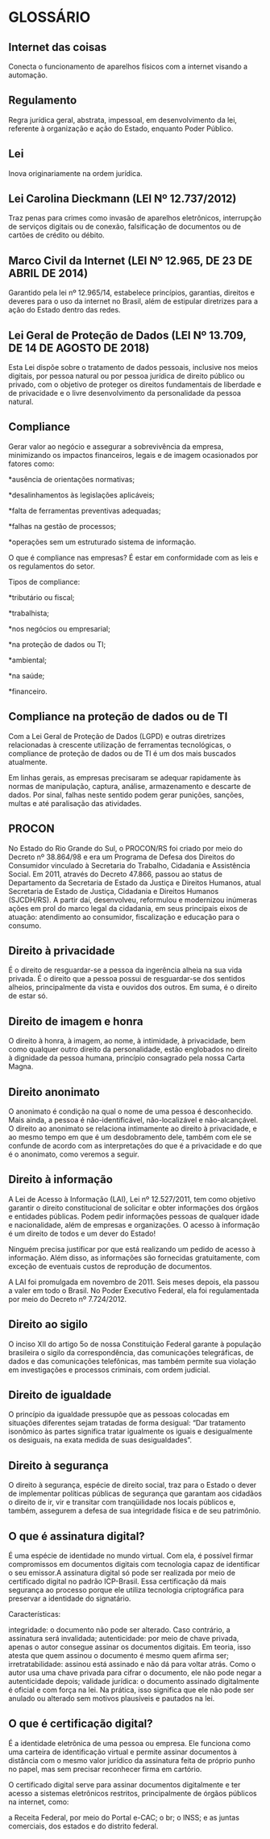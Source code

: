 # GLOSSÁRIO
## Internet das coisas  
Conecta o funcionamento de aparelhos físicos com a internet visando a automação.

## Regulamento  
Regra jurídica geral, abstrata, impessoal, em desenvolvimento da lei, referente à organização e ação do Estado, enquanto Poder Público.

## Lei 
Inova originariamente na ordem jurídica.

## Lei Carolina Dieckmann (LEI Nº 12.737/2012)
Traz penas para crimes como invasão de aparelhos eletrônicos, interrupção de serviços digitais ou de conexão, falsificação de documentos ou de cartões de crédito ou débito.

## Marco Civil da Internet (LEI Nº 12.965, DE 23 DE ABRIL DE 2014)
Garantido pela lei nº 12.965/14, estabelece princípios, garantias, direitos e deveres para o uso da internet no Brasil, além de estipular diretrizes para a ação do Estado dentro das redes.

## Lei Geral de Proteção de Dados (LEI Nº 13.709, DE 14 DE AGOSTO DE 2018)
Esta Lei dispõe sobre o tratamento de dados pessoais, inclusive nos meios digitais, por pessoa natural ou por pessoa jurídica de direito público ou privado, com o objetivo de proteger os direitos fundamentais de liberdade e de privacidade e o livre desenvolvimento da personalidade da pessoa natural.

## Compliance
Gerar valor ao negócio e assegurar a sobrevivência da empresa, minimizando os impactos financeiros, legais e de imagem ocasionados por fatores como:

*ausência de orientações normativas;

*desalinhamentos às legislações aplicáveis;

*falta de ferramentas preventivas adequadas;

*falhas na gestão de processos;

*operações sem um estruturado sistema de informação.

O que é compliance nas empresas?
É estar em conformidade com as leis e os regulamentos do setor.

Tipos de compliance:

*tributário ou fiscal;

*trabalhista;

*nos negócios ou empresarial;

*na proteção de dados ou TI;

*ambiental;

*na saúde; 

*financeiro.

## Compliance na proteção de dados ou de TI

Com a Lei Geral de Proteção de Dados (LGPD) e outras diretrizes relacionadas à crescente utilização de ferramentas tecnológicas, o compliance de proteção de dados ou de TI é um dos mais buscados atualmente.

Em linhas gerais, as empresas precisaram se adequar rapidamente às normas de manipulação, captura, análise, armazenamento e descarte de dados. Por sinal, falhas neste sentido podem gerar punições, sanções, multas e até paralisação das atividades.

## PROCON

No Estado do Rio Grande do Sul, o PROCON/RS foi criado por meio do Decreto nº 38.864/98 e era um Programa de Defesa dos Direitos do Consumidor vinculado à Secretaria do Trabalho, Cidadania e Assistência Social. Em 2011, através do Decreto 47.866, passou ao status de Departamento da Secretaria de Estado da Justiça e Direitos Humanos, atual Secretaria de Estado de Justiça, Cidadania e Direitos Humanos (SJCDH/RS). A partir daí, desenvolveu, reformulou e modernizou inúmeras ações em prol do marco legal da cidadania, em seus principais eixos de atuação: atendimento ao consumidor, fiscalização e educação para o consumo.

## Direito à privacidade

É o direito de resguardar-se a pessoa da ingerência alheia na sua vida privada. É o direito que a pessoa possui de resguardar-se dos sentidos alheios, principalmente da vista e ouvidos dos outros. Em suma, é o direito de estar só.

## Direito de imagem e honra

O direito à honra, à imagem, ao nome, à intimidade, à privacidade, bem como qualquer outro direito da personalidade, estão englobados no direito à dignidade da pessoa humana, princípio consagrado pela nossa Carta Magna.

## Direito anonimato

O anonimato é condição na qual o nome de uma pessoa é desconhecido. Mais ainda, a pessoa é não-identificável, não-localizável e não-alcançável. O direito ao anonimato se relaciona intimamente ao direito à privacidade, e ao mesmo tempo em que é um desdobramento dele, também com ele se confunde de acordo com as interpretações do que é a privacidade e do que é o anonimato, como veremos a seguir.

## Direito à informação

A Lei de Acesso à Informação (LAI), Lei nº 12.527/2011, tem como objetivo garantir o direito constitucional de solicitar e obter informações dos órgãos e entidades públicas. Podem pedir informações pessoas de qualquer idade e nacionalidade, além de empresas e organizações. O acesso à informação é um direito de todos e um dever do Estado!   

Ninguém precisa justificar por que está realizando um pedido de acesso à informação. Além disso, as informações são fornecidas gratuitamente, com exceção de eventuais custos de reprodução de documentos.   

A LAI foi promulgada em novembro de 2011. Seis meses depois, ela passou a valer em todo o Brasil. No Poder Executivo Federal, ela foi regulamentada por meio do Decreto nº 7.724/2012. 

## Direito ao sigilo

O inciso XII do artigo 5o de nossa Constituição Federal garante à população brasileira o sigilo da correspondência, das comunicações telegráficas, de dados e das comunicações telefônicas, mas também permite sua violação em investigações e processos criminais, com ordem judicial.

## Direito de igualdade

O princípio da igualdade pressupõe que as pessoas colocadas em situações diferentes sejam tratadas de forma desigual: “Dar tratamento isonômico às partes significa tratar igualmente os iguais e desigualmente os desiguais, na exata medida de suas desigualdades”.

## Direito à segurança

O direito à segurança, espécie de direito social, traz para o Estado o dever de implementar políticas públicas de segurança que garantam aos cidadãos o direito de ir, vir e transitar com tranqüilidade nos locais públicos e, também, assegurem a defesa de sua integridade física e de seu patrimônio.

## O que é assinatura digital?

É uma espécie de identidade no mundo virtual. Com ela, é possível firmar compromissos em documentos digitais com tecnologia capaz de identificar o seu emissor.A assinatura digital só pode ser realizada por meio de certificado digital no padrão ICP-Brasil. Essa certificação dá mais segurança ao processo porque ele utiliza tecnologia criptográfica para preservar a identidade do signatário.

Características:

integridade: o documento não pode ser alterado. Caso contrário, a assinatura será invalidada;
autenticidade: por meio de chave privada, apenas o autor consegue assinar os documentos digitais. Em teoria, isso atesta que quem assinou o documento é mesmo quem afirma ser;
irretratabilidade: assinou está assinado e não dá para voltar atrás. Como o autor usa uma chave privada para cifrar o documento, ele não pode negar a autenticidade depois;
validade jurídica: o documento assinado digitalmente é oficial e com força na lei. Na prática, isso significa que ele não pode ser anulado ou alterado sem motivos plausíveis e pautados na lei.

## O que é certificação digital?

É a identidade eletrônica de uma pessoa ou empresa. Ele funciona como uma carteira de identificação virtual e permite assinar documentos à distância com o mesmo valor jurídico da assinatura feita de próprio punho no papel, mas sem precisar reconhecer firma em cartório.

O certificado digital serve para assinar documentos digitalmente e ter acesso a sistemas eletrônicos restritos, principalmente de órgãos públicos na internet, como:

a Receita Federal, por meio do Portal e-CAC;
o br;
o INSS;
e as juntas comerciais, dos estados e do distrito federal.
